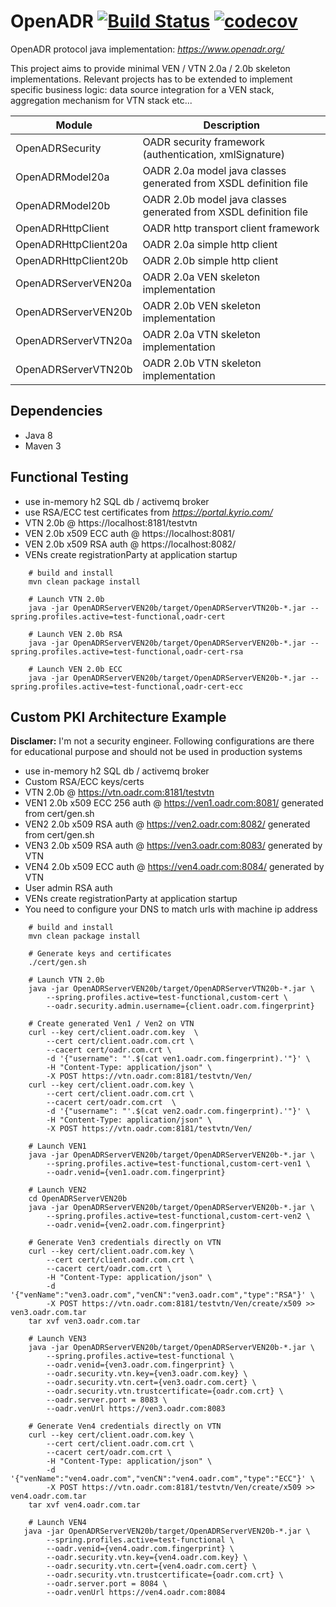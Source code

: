 # OpenADR  [![Build Status](https://travis-ci.org/avob/OpenADR.svg?branch=master)](https://travis-ci.org/avob/OpenADR)  [![codecov](https://codecov.io/gh/avob/OpenADR/branch/master/graph/badge.svg)](https://codecov.io/gh/avob/OpenADR)


OpenADR protocol java implementation: *https://www.openadr.org/*

This project aims to provide minimal VEN / VTN 2.0a / 2.0b skeleton implementations. Relevant projects has to be extended to implement specific business logic: data source integration for a VEN stack, aggregation mechanism for VTN stack etc...

Module | Description
------------- | ------------- 
OpenADRSecurity | OADR security framework (authentication, xmlSignature)
OpenADRModel20a | OADR 2.0a model java classes generated from XSDL definition file
OpenADRModel20b | OADR 2.0b model java classes generated from XSDL definition file
OpenADRHttpClient | OADR http transport client framework
OpenADRHttpClient20a | OADR 2.0a simple http client
OpenADRHttpClient20b | OADR 2.0b simple http client
OpenADRServerVEN20a | OADR 2.0a VEN skeleton implementation
OpenADRServerVEN20b | OADR 2.0b VEN skeleton implementation
OpenADRServerVTN20a | OADR 2.0a VTN skeleton implementation
OpenADRServerVTN20b | OADR 2.0b VTN skeleton implementation

## Dependencies
- Java 8
- Maven 3 

## Functional Testing
- use in-memory h2 SQL db / activemq broker
- use RSA/ECC test certificates from *https://portal.kyrio.com/*
- VTN 2.0b @ https://localhost:8181/testvtn
- VEN 2.0b x509 ECC auth @ https://localhost:8081/
- VEN 2.0b x509 RSA auth @ https://localhost:8082/
- VENs create registrationParty at application startup

```shell
	# build and install
	mvn clean package install

	# Launch VTN 2.0b
    java -jar OpenADRServerVEN20b/target/OpenADRServerVTN20b-*.jar --spring.profiles.active=test-functional,oadr-cert 
        
    # Launch VEN 2.0b RSA
    java -jar OpenADRServerVEN20b/target/OpenADRServerVEN20b-*.jar --spring.profiles.active=test-functional,oadr-cert-rsa 

    # Launch VEN 2.0b ECC
    java -jar OpenADRServerVEN20b/target/OpenADRServerVEN20b-*.jar --spring.profiles.active=test-functional,oadr-cert-ecc
```

## Custom PKI Architecture Example
**Disclamer:** I'm not a security engineer. Following configurations are there for educational purpose and should not be used in production systems

- use in-memory h2 SQL db / activemq broker
- Custom RSA/ECC keys/certs
- VTN 2.0b @ https://vtn.oadr.com:8181/testvtn
- VEN1 2.0b x509 ECC 256 auth @ https://ven1.oadr.com:8081/ generated from cert/gen.sh
- VEN2 2.0b x509 RSA auth @ https://ven2.oadr.com:8082/ generated from cert/gen.sh
- VEN3 2.0b x509 RSA auth @ https://ven3.oadr.com:8083/ generated by VTN
- VEN4 2.0b x509 ECC auth @ https://ven4.oadr.com:8084/ generated by VTN
- User admin RSA auth
- VENs create registrationParty at application startup
- You need to configure your DNS to match urls with machine ip address
```shell
	# build and install
	mvn clean package install

	# Generate keys and certificates
	./cert/gen.sh

	# Launch VTN 2.0b
	java -jar OpenADRServerVEN20b/target/OpenADRServerVTN20b-*.jar \
        --spring.profiles.active=test-functional,custom-cert \
        --oadr.security.admin.username={client.oadr.com.fingerprint}  

    # Create generated Ven1 / Ven2 on VTN
    curl --key cert/client.oadr.com.key  \
    	--cert cert/client.oadr.com.crt \ 
        --cacert cert/oadr.com.crt \
        -d '{"username": "'.$(cat ven1.oadr.com.fingerprint).'"}' \
        -H "Content-Type: application/json" \
        -X POST https://vtn.oadr.com:8181/testvtn/Ven/
    curl --key cert/client.oadr.com.key \
    	--cert cert/client.oadr.com.crt \
        --cacert cert/oadr.com.crt  \
        -d '{"username": "'.$(cat ven2.oadr.com.fingerprint).'"}' \
        -H "Content-Type: application/json" \
        -X POST https://vtn.oadr.com:8181/testvtn/Ven/

    # Launch VEN1
    java -jar OpenADRServerVEN20b/target/OpenADRServerVEN20b-*.jar \
        --spring.profiles.active=test-functional,custom-cert-ven1 \
        --oadr.venid={ven1.oadr.com.fingerprint} 

    # Launch VEN2
    cd OpenADRServerVEN20b
    java -jar OpenADRServerVEN20b/target/OpenADRServerVEN20b-*.jar \
        --spring.profiles.active=test-functional,custom-cert-ven2 \
        --oadr.venid={ven2.oadr.com.fingerprint} 

    # Generate Ven3 credentials directly on VTN
    curl --key cert/client.oadr.com.key \
    	--cert cert/client.oadr.com.crt \
    	--cacert cert/oadr.com.crt \
    	-H "Content-Type: application/json" \
    	-d '{"venName":"ven3.oadr.com","venCN":"ven3.oadr.com","type":"RSA"}' \
    	-X POST https://vtn.oadr.com:8181/testvtn/Ven/create/x509 >> ven3.oadr.com.tar
    tar xvf ven3.oadr.com.tar

    # Launch VEN3
    java -jar OpenADRServerVEN20b/target/OpenADRServerVEN20b-*.jar \
        --spring.profiles.active=test-functional \
        --oadr.venid={ven3.oadr.com.fingerprint} \
        --oadr.security.vtn.key={ven3.oadr.com.key} \
        --oadr.security.vtn.cert={ven3.oadr.com.cert} \
        --oadr.security.vtn.trustcertificate={oadr.com.crt} \
        --oadr.server.port = 8083 \
        --oadr.venUrl https://ven3.oadr.com:8083
        
    # Generate Ven4 credentials directly on VTN
    curl --key cert/client.oadr.com.key \
    	--cert cert/client.oadr.com.crt \
    	--cacert cert/oadr.com.crt \
    	-H "Content-Type: application/json" \
    	-d '{"venName":"ven4.oadr.com","venCN":"ven4.oadr.com","type":"ECC"}' \
    	-X POST https://vtn.oadr.com:8181/testvtn/Ven/create/x509 >> ven4.oadr.com.tar
    tar xvf ven4.oadr.com.tar

    # Launch VEN4
   java -jar OpenADRServerVEN20b/target/OpenADRServerVEN20b-*.jar \
        --spring.profiles.active=test-functional \
        --oadr.venid={ven4.oadr.com.fingerprint} \
        --oadr.security.vtn.key={ven4.oadr.com.key} \
        --oadr.security.vtn.cert={ven4.oadr.com.cert} \
        --oadr.security.vtn.trustcertificate={oadr.com.crt} \
        --oadr.server.port = 8084 \
        --oadr.venUrl https://ven4.oadr.com:8084
```
